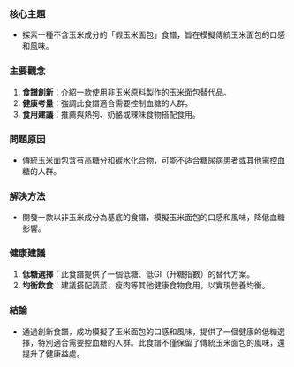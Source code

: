 ### 核心主題
- 探索一種不含玉米成分的「假玉米面包」食譜，旨在模擬傳統玉米面包的口感和風味。

### 主要觀念
1. **食譜創新**：介紹一款使用非玉米原料製作的玉米面包替代品。
2. **健康考量**：強調此食譜適合需要控制血糖的人群。
3. **食用建議**：推薦與熱狗、奶酪或辣味食物搭配食用。

### 問題原因
- 傳統玉米面包含有高糖分和碳水化合物，可能不适合糖尿病患者或其他需控血糖的人群。

### 解決方法
- 開發一款以非玉米成分為基底的食譜，模擬玉米面包的口感和風味，降低血糖影響。

### 健康建議
1. **低糖選擇**：此食譜提供了一個低糖、低GI（升糖指數）的替代方案。
2. **均衡飲食**：建議搭配蔬菜、瘦肉等其他健康食物食用，以實現營養均衡。

### 結論
- 通過創新食譜，成功模擬了玉米面包的口感和風味，提供了一個健康的低糖選擇，特別適合需要控血糖的人群。此食譜不僅保留了傳統玉米面包的風味，還提升了健康益處。